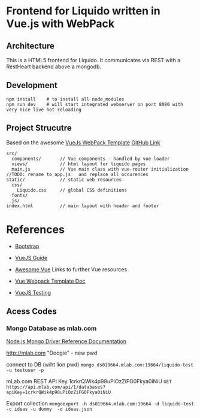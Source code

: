 # Frontend for Liquido written in Vue.js with WebPack

## Architecture

This is a HTML5 frontend for Liquido. It communicates via REST with a RestHeart backend above a mongodb.

## Development

    npm install    # to install all node_modules
    npm run dev    # will start integrated webserver on port 8080 with very nice live hot reloading

## Project Strucutre

Based on the awesome [VueJs WebPack Template](http://vuejs-templates.github.io/webpack/) [GitHub Link](https://github.com/vuejs-templates/webpack)

    src/
      components/       // Vue components - handled by vue-loader
      views/            // html layout for liquido pages
      main.js           // Vue main class with vue-router initialization  //TODO: rename to app.js   and replace all occurences
    static/             // static web resources
      css/
        Liquido.css     // global CSS definitions
      fonts/
      js/
    index.html          // main layout with header and footer
    

# References

 - [Bootstrap](http://getbootstrap.com/)

 - [VueJS Guide](http://vuejs.org/guide/)
 - [Awesome Vue](https://github.com/vuejs/awesome-vue)  Links to further Vue resources
 - [Vue Webpack Template Doc](http://vuejs-templates.github.io/webpack/index.html)
 - [VueJS Testing](http://www.slideshare.net/coulix/vuejs-testing)

    
## Acess Codes

### Mongo Database as mlab.com

[Node.js Mongo Driver Reference Documentation](http://mongodb.github.io/node-mongodb-native/2.1/api/)

http://mlab.com   "Doogie" - new pwd

connect to DB  (wiht lion pwd)
`mongo ds019664.mlab.com:19664/liquido-test -u testuser -p`

mLab.com  REST API Key   1crkrQWik4p98uPiOzZiFG0Fkya0iNiU
`GET https://api.mlab.com/api/1/databases?apiKey=1crkrQWik4p98uPiOzZiFG0Fkya0iNiU`

Export collection
`mongoexport -h ds019664.mlab.com:19664 -d liquido-test -c ideas -u dummy  -o ideas.json`




